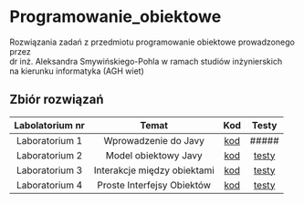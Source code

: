 # Programowanie_obiektowe
Rozwiązania zadań z przedmiotu programowanie obiektowe prowadzonego przez <br>
dr inż. Aleksandra Smywińskiego-Pohla w ramach studiów inżynierskich <br>
na kierunku informatyka (AGH wiet) <br>



## Zbiór rozwiązań
| Labolatorium nr| Temat | Kod | Testy
|:-------------:|:-------------:|:-------------:|:-------------:|
| Laboratorium 1| Wprowadzenie do Javy |[kod](https://github.com/sumo-slonik/Programowanie_obiektowe/tree/main/LABOLATORIA/src/main/agh/cs/lab1) |#####
| Laboratorium 2| Model obiektowy Javy|[kod](https://github.com/sumo-slonik/Programowanie_obiektowe/tree/main/LABOLATORIA/src/main/agh/cs/lab2) |[testy](https://github.com/sumo-slonik/Programowanie_obiektowe/tree/main/LABOLATORIA/src/tests/lab2)
| Laboratorium 3| Interakcje między obiektami|[kod](https://github.com/sumo-slonik/Programowanie_obiektowe/tree/main/LABOLATORIA/src/main/agh/cs/lab3) |[testy](https://github.com/sumo-slonik/Programowanie_obiektowe/tree/main/LABOLATORIA/src/tests/lab3)
| Laboratorium 4| Proste Interfejsy Obiektów |[kod](https://github.com/sumo-slonik/Programowanie_obiektowe/tree/main/LABOLATORIA/src/main/agh/cs/lab4) |[testy](https://github.com/sumo-slonik/Programowanie_obiektowe/tree/main/LABOLATORIA/src/tests/lab4)
